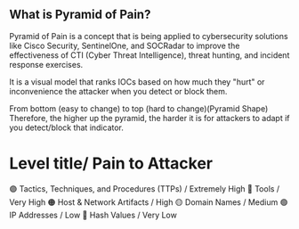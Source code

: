 ## What is Pyramid of Pain? 
Pyramid of Pain is a concept that is being applied to cybersecurity solutions like Cisco Security, SentinelOne, and SOCRadar to improve the effectiveness of CTI (Cyber Threat Intelligence), threat hunting, and incident response exercises.

 
It is a visual model that ranks IOCs based on how much they "hurt" or inconvenience the attacker when you detect or block them.

From bottom (easy to change) to top (hard to change)(Pyramid Shape) 
Therefore, the higher up the pyramid, the harder it is for attackers to adapt if you detect/block that indicator.

# Level title/ Pain to Attacker 
🟣 Tactics, Techniques, and Procedures (TTPs) / Extremely High 
🔴 Tools / Very High 
🟠 Host & Network Artifacts / High 
🟡 Domain Names / Medium
🟢 IP Addresses / Low 
🔵 Hash Values / Very Low



